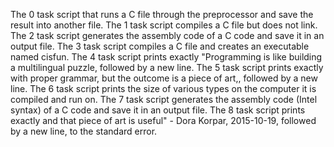 The 0 task script that runs a C file through the preprocessor and save the result into another file.
The 1 task script compiles a C file but does not link.
The 2 task script generates the assembly code of a C code and save it in an output file.
The 3 task script compiles a C file and creates an executable named cisfun.
The 4 task script prints exactly "Programming is like building a multilingual puzzle, followed by a new line.
The 5 task script prints exactly with proper grammar, but the outcome is a piece of art,, followed by a new line.
The 6 task script prints the size of various types on the computer it is compiled and run on.
The 7 task script generates the assembly code (Intel syntax) of a C code and save it in an output file.
The 8 task script prints exactly and that piece of art is useful" - Dora Korpar, 2015-10-19, followed by a new line, to the standard error.
